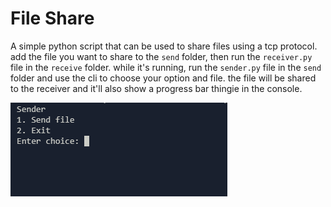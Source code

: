 # File Share
A simple python script that can be used to share files using a tcp protocol. add the file you want to share to the `send` folder, then run the `receiver.py` file in the `receive` folder. while it's running, run the `sender.py` file in the `send` folder and use the cli to choose your option and file. the file will be shared to the receiver and it'll also show a progress bar thingie in the console.

![sender](image.png)
